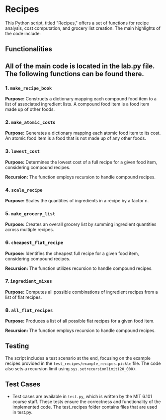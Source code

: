 # Recipes

This Python script, titled "Recipes," offers a set of functions for recipe analysis, cost computation, and grocery list creation. The main highlights of the code include:

## Functionalities

## All of the main code is located in the lab.py file. The following functions can be found there.

### 1. `make_recipe_book`

**Purpose:** Constructs a dictionary mapping each compound food item to a list of associated ingredient lists. A compound food item is a food item made up of other foods. 


### 2. `make_atomic_costs`

**Purpose:** Generates a dictionary mapping each atomic food item to its cost. An atomic food item is a food that is not made up of any other foods. 



### 3. `lowest_cost`

**Purpose:** Determines the lowest cost of a full recipe for a given food item, considering compound recipes.

**Recursion:** The function employs recursion to handle compound recipes.

### 4. `scale_recipe`

**Purpose:** Scales the quantities of ingredients in a recipe by a factor n.


### 5. `make_grocery_list`

**Purpose:** Creates an overall grocery list by summing ingredient quantities across multiple recipes.


### 6. `cheapest_flat_recipe`

**Purpose:** Identifies the cheapest full recipe for a given food item, considering compound recipes.

**Recursion:** The function utilizes recursion to handle compound recipes.

### 7. `ingredient_mixes`

**Purpose:** Computes all possible combinations of ingredient recipes from a list of flat recipes.


### 8. `all_flat_recipes`

**Purpose:** Produces a list of all possible flat recipes for a given food item.

**Recursion:** The function employs recursion to handle compound recipes.

## Testing

The script includes a test scenario at the end, focusing on the example recipes provided in the `test_recipes/example_recipes.pickle` file. The code also sets a recursion limit using `sys.setrecursionlimit(20_000)`.


## Test Cases

- Test cases are available in `test.py`, which is written by the MIT 6.101 course staff. These tests ensure the correctness and functionality of the implemented code. The test_recipes folder contains files that are used in test.py.
